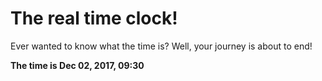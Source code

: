 # The real time clock!

Ever wanted to know what the time is? Well, your journey is about to end!

**The time is Dec 02, 2017, 09:30**